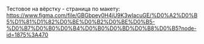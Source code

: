 Тестовое на вёрстку - страница по макету:
https://www.figma.com/file/GBGbpey0H4iU9K3wIacuGE/%D0%A2%D0%B5%D1%81%D1%82%D0%BE%D0%B2%D0%BE%D0%B5-%D0%B7%D0%B0%D0%B4%D0%B0%D0%BD%D0%B8%D0%B5?node-id=1875%3A470

